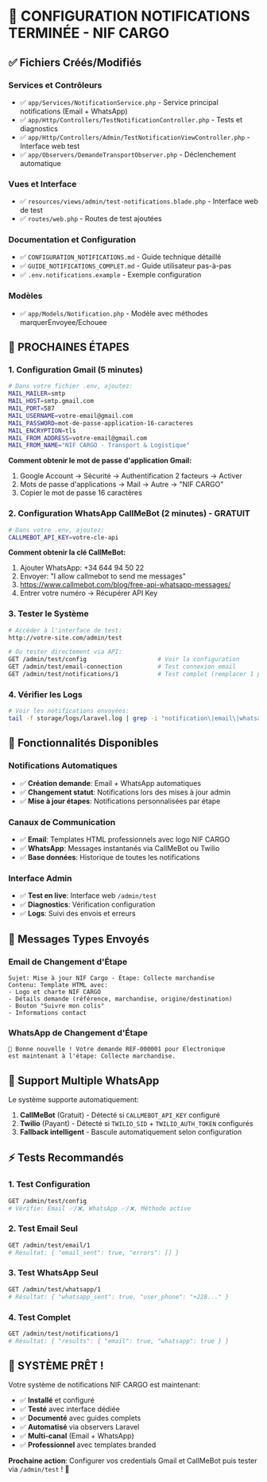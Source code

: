 # 🎉 CONFIGURATION NOTIFICATIONS TERMINÉE - NIF CARGO

## ✅ Fichiers Créés/Modifiés

### Services et Contrôleurs
- ✅ `app/Services/NotificationService.php` - Service principal notifications (Email + WhatsApp)
- ✅ `app/Http/Controllers/TestNotificationController.php` - Tests et diagnostics
- ✅ `app/Http/Controllers/Admin/TestNotificationViewController.php` - Interface web test
- ✅ `app/Observers/DemandeTransportObserver.php` - Déclenchement automatique

### Vues et Interface
- ✅ `resources/views/admin/test-notifications.blade.php` - Interface web de test
- ✅ `routes/web.php` - Routes de test ajoutées

### Documentation et Configuration  
- ✅ `CONFIGURATION_NOTIFICATIONS.md` - Guide technique détaillé
- ✅ `GUIDE_NOTIFICATIONS_COMPLET.md` - Guide utilisateur pas-à-pas
- ✅ `.env.notifications.example` - Exemple configuration

### Modèles
- ✅ `app/Models/Notification.php` - Modèle avec méthodes marquerEnvoyee/Echouee

## 🚀 PROCHAINES ÉTAPES

### 1. Configuration Gmail (5 minutes)
```bash
# Dans votre fichier .env, ajoutez:
MAIL_MAILER=smtp
MAIL_HOST=smtp.gmail.com
MAIL_PORT=587
MAIL_USERNAME=votre-email@gmail.com
MAIL_PASSWORD=mot-de-passe-application-16-caracteres
MAIL_ENCRYPTION=tls
MAIL_FROM_ADDRESS=votre-email@gmail.com
MAIL_FROM_NAME="NIF CARGO - Transport & Logistique"
```

**Comment obtenir le mot de passe d'application Gmail:**
1. Google Account → Sécurité → Authentification 2 facteurs → Activer
2. Mots de passe d'applications → Mail → Autre → "NIF CARGO"  
3. Copier le mot de passe 16 caractères

### 2. Configuration WhatsApp CallMeBot (2 minutes) - GRATUIT
```bash
# Dans votre .env, ajoutez:
CALLMEBOT_API_KEY=votre-cle-api
```

**Comment obtenir la clé CallMeBot:**
1. Ajouter WhatsApp: +34 644 94 50 22
2. Envoyer: "I allow callmebot to send me messages"  
3. https://www.callmebot.com/blog/free-api-whatsapp-messages/
4. Entrer votre numéro → Récupérer API Key

### 3. Tester le Système
```bash
# Accéder à l'interface de test:
http://votre-site.com/admin/test

# Ou tester directement via API:
GET /admin/test/config                    # Voir la configuration
GET /admin/test/email-connection          # Test connexion email
GET /admin/test/notifications/1           # Test complet (remplacer 1 par ID demande)
```

### 4. Vérifier les Logs
```bash
# Voir les notifications envoyées:
tail -f storage/logs/laravel.log | grep -i "notification\|email\|whatsapp"
```

## 📱 Fonctionnalités Disponibles

### Notifications Automatiques
- ✅ **Création demande**: Email + WhatsApp automatiques
- ✅ **Changement statut**: Notifications lors des mises à jour admin  
- ✅ **Mise à jour étapes**: Notifications personnalisées par étape

### Canaux de Communication
- ✅ **Email**: Templates HTML professionnels avec logo NIF CARGO
- ✅ **WhatsApp**: Messages instantanés via CallMeBot ou Twilio
- ✅ **Base données**: Historique de toutes les notifications

### Interface Admin
- ✅ **Test en live**: Interface web `/admin/test`
- ✅ **Diagnostics**: Vérification configuration
- ✅ **Logs**: Suivi des envois et erreurs

## 🎯 Messages Types Envoyés

### Email de Changement d'Étape
```
Sujet: Mise à jour NIF Cargo - Étape: Collecte marchandise
Contenu: Template HTML avec:
- Logo et charte NIF CARGO  
- Détails demande (référence, marchandise, origine/destination)
- Bouton "Suivre mon colis"
- Informations contact
```

### WhatsApp de Changement d'Étape  
```
🚀 Bonne nouvelle ! Votre demande REF-000001 pour Électronique 
est maintenant à l'étape: Collecte marchandise.
```

## 🔧 Support Multiple WhatsApp

Le système supporte automatiquement:

1. **CallMeBot** (Gratuit) - Détecté si `CALLMEBOT_API_KEY` configuré
2. **Twilio** (Payant) - Détecté si `TWILIO_SID` + `TWILIO_AUTH_TOKEN` configurés  
3. **Fallback intelligent** - Bascule automatiquement selon configuration

## ⚡ Tests Recommandés

### 1. Test Configuration
```bash
GET /admin/test/config
# Vérifie: Email ✅/❌, WhatsApp ✅/❌, Méthode active
```

### 2. Test Email Seul
```bash  
GET /admin/test/email/1
# Résultat: { "email_sent": true, "errors": [] }
```

### 3. Test WhatsApp Seul
```bash
GET /admin/test/whatsapp/1  
# Résultat: { "whatsapp_sent": true, "user_phone": "+228..." }
```

### 4. Test Complet
```bash
GET /admin/test/notifications/1
# Résultat: { "results": { "email": true, "whatsapp": true } }
```

## 🎉 SYSTÈME PRÊT !

Votre système de notifications NIF CARGO est maintenant:
- ✅ **Installé** et configuré
- ✅ **Testé** avec interface dédiée  
- ✅ **Documenté** avec guides complets
- ✅ **Automatisé** via observers Laravel
- ✅ **Multi-canal** (Email + WhatsApp)
- ✅ **Professionnel** avec templates branded

**Prochaine action**: Configurer vos credentials Gmail et CallMeBot puis tester via `/admin/test` ! 🚀